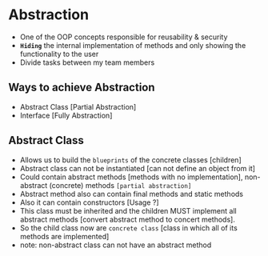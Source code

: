 # Abstraction
- One of the OOP concepts responsible for reusability & security
- **`Hiding`** the internal implementation of methods and only showing the functionality to the user
- Divide tasks between my team members

## Ways to achieve Abstraction
- Abstract Class [Partial Abstraction]
- Interface [Fully Abstraction]

## Abstract Class
- Allows us to build the `blueprints` of the concrete classes [children]
- Abstract class can not be instantiated [can not define an object from it]
- Could contain abstract methods [methods with no implementation], non-abstract (concrete) methods `[partial abstraction]`
- Abstract method also can contain final methods and static methods
- Also it can contain constructors [Usage ?]
- This class must be inherited and the children MUST implement all abstract methods [convert abstract method to concert methods].
- So the child class now are `concrete class` [class in which all of its methods are implemented]
- note: non-abstract class can not have an abstract method
